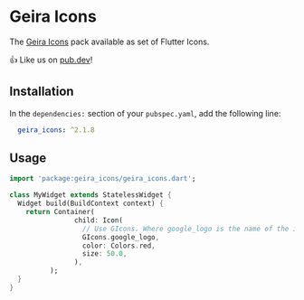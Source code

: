 # Geira Icons

The [Geira Icons](https://icons.geira.com/) pack available as set of Flutter Icons.

👍 Like us on [pub.dev](https://pub.dev/packages/geira_icons)!

## Installation

In the `dependencies:` section of your `pubspec.yaml`, add the following line:

```yaml
  geira_icons: ^2.1.8
```

## Usage

```dart
import 'package:geira_icons/geira_icons.dart';

class MyWidget extends StatelessWidget {
  Widget build(BuildContext context) {
    return Container(
                child: Icon(
                  // Use GIcons. Where google_logo is the name of the icon
                  GIcons.google_logo,
                  color: Colors.red,
                  size: 50.0,
                ),
          );  
  }
}
```